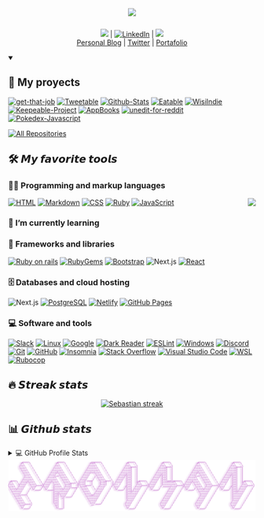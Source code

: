 <h1 align="center">
  <a href="https://git.io/typing-svg">
    <img src="https://readme-typing-svg.herokuapp.com/?lines=Hello,+There!+👋;This+is+Sebastian....;Nice+to+meet+you!&center=true&size=30">
  </a>
</h1>

<p align="center">
  <a href="https://twitter.com/intent/follow?screen_name=SebastianTerlei&tw_p=followbutton"><img src="https://img.shields.io/twitter/follow/SebastianTerlei?label=%40SebastianTerlei&style=social"></a>  | 
  <a href="https://www.linkedin.com/in/sebastian-terleira-8773a4247/"><img alt="LinkedIn" src="https://img.shields.io/badge/LinkedIn-blue.svg?logo=LinkedIn&logoColor=white"></a> | 
  <a href="https://www.codewars.com/users/SebastianTerleira"><img src="https://www.codewars.com/users/SebastianTerleira/badges/micro"></br></a> 
<a href="https://sebastianterdev.netlify.app">Personal Blog</a> |
<a href="https://twitter.com/intent/follow?screen_name=SebastianTerlei&tw_p=followbutton">Twitter</a> | <a href="https://crazygalanga.vercel.app/">Portafolio</a> 
</p>

<details open> 
  <summary><h2>📘 My proyects</h2></summary>

  <!-- Repo info cards - https://github.com/anuraghazra/github-readme-stats -->
  <!-- Small repo cards (fork) - https://github.com/DenverCoder1/github-readme-stats -->
  <p align="left">
    <a href="https://github.com/sebastianterleira/get-that-job"><img width="278" src="https://denvercoder1-github-readme-stats.vercel.app/api/pin/?username=sebastianterleira&repo=get-that-job&theme=react&bg_color=1F222E&title_color=61dafb&hide_border=true&icon_color=F8D866&show_icons=false" alt="get-that-job"></a>
    <a href="https://github.com/sebastianterleira/Tweetable"><img width="278" src="https://denvercoder1-github-readme-stats.vercel.app/api/pin/?username=sebastianterleira&repo=Tweetable&theme=react&bg_color=1F222E&title_color=61dafb&hide_border=true&icon_color=F8D866&show_icons=false" alt="Tweetable"></a>
    <a href="https://github.com/sebastianterleira/Github-Stats"><img width="278" src="https://denvercoder1-github-readme-stats.vercel.app/api/pin?username=sebastianterleira&repo=Github-Stats&theme=react&bg_color=1F222E&title_color=61dafb&hide_border=true&icon_color=F8D866&show_icons=false" alt="Github-Stats"></a>
    <a href="https://github.com/sebastianterleira/Eatable"><img width="278" src="https://denvercoder1-github-readme-stats.vercel.app/api/pin/?username=sebastianterleira&repo=Eatable&theme=react&bg_color=1F222E&title_color=61dafb&hide_border=true&icon_color=F8D866&show_icons=false" alt="Eatable"></a>
    <a href="https://github.com/sebastianterleira/WisiIndie"><img width="278" src="https://denvercoder1-github-readme-stats.vercel.app/api/pin/?username=sebastianterleira&repo=WisiIndie&theme=react&bg_color=1F222E&title_color=61dafb&hide_border=true&icon_color=F8D866&show_icons=false" alt="WisiIndie"></a>
    <a href="https://github.com/sebastianterleira/Portafolio"><img width="278" src="https://denvercoder1-github-readme-stats.vercel.app/api/pin/?username=sebastianterleira&repo=Portafolio&theme=react&bg_color=1F222E&title_color=61dafb&hide_border=true&icon_color=F8D866&show_icons=false" alt="Keepeable-Project"></a>
    <a href="https://github.com/sebastianterleira/AppBooks"><img width="278" src="https://denvercoder1-github-readme-stats.vercel.app/api/pin/?username=sebastianterleira&repo=AppBooks&theme=react&bg_color=1F222E&title_color=61dafb&hide_border=true&icon_color=F8D866&show_icons=false" alt="AppBooks"></a>
    <a href="https://github.com/sebastianterleira/Keepeable-Project"><img width="278" src="https://denvercoder1-github-readme-stats.vercel.app/api/pin/?username=sebastianterleira&repo=Keepeable-Project&theme=react&bg_color=1F222E&title_color=61dafb&hide_border=true&icon_color=F8D866&show_icons=false" alt="unedit-for-reddit"></a>
    <a href="https://github.com/sebastianterleira/Pokedex-Javascript"><img width="278" src="https://denvercoder1-github-readme-stats.vercel.app/api/pin/?username=sebastianterleira&repo=Pokedex-Javascript&theme=react&bg_color=1F222E&title_color=61dafb&hide_border=true&icon_color=F8D866&show_icons=false" alt="Pokedex-Javascript"></a>
  </p>

  <a href="https://github.com/sebastianterleira?tab=repositories&sort=stargazers"><img alt="All Repositories" title="All Repositories" src="https://custom-icon-badges.demolab.com/badge/-Click%20Here%20For%20All%20My%20Repos-1F222E?style=for-the-badge&logoColor=white&logo=repo"/></a>
</details>

<!-- Some badges are from https://github.com/Ileriayo/markdown-badges -->

## 🛠️ 𝙈𝙮 𝙛𝙖𝙫𝙤𝙧𝙞𝙩𝙚 𝙩𝙤𝙤𝙡𝙨


### 👨‍💻 Programming and markup languages
<img align="right" src="https://media1.giphy.com/media/13HgwGsXF0aiGY/giphy.gif" />
<p>
    <a href="https://github.com/search?q=user%3ASebastianTerleira+language%3Ahtml"><img alt="HTML" src="https://img.shields.io/badge/HTML-E34F26.svg?logo=html5&logoColor=white"></a>
    <a href="https://github.com/search?q=user%3ASebastianTerleira+language%3Amarkdown"><img alt="Markdown" src="https://img.shields.io/badge/Markdown-000000.svg?logo=markdown&logoColor=white"></a>
    <a href="https://github.com/search?q=user%3ASebastianTerleira+language%3Acss"><img alt="CSS" src="https://img.shields.io/badge/CSS-1572B6.svg?logo=css3&logoColor=white"></a>
    <a href="https://github.com/search?q=user%3ASebastianTerleira+language%3Asvg"><img alt="Ruby" src="https://img.shields.io/badge/-Ruby-CC0000.svg?logo=ruby&logoColor=CC342D&style=flat"></a>
   <a href="https://github.com/search?q=user%3ASebastianTerleira+language%3Ajavascript"><img alt="JavaScript" src="https://img.shields.io/badge/JavaScript-F7DF1E.svg?logo=javascript&logoColor=black"></a>
</p>

### 🌱 I’m currently learning

<p>
 
</p>


### 🧰 Frameworks and libraries

<p>
  <a href="https://github.com/search?q=user%3ASebastianTerleira+language%3Asvg"><img alt="Ruby on rails" src="https://img.shields.io/badge/-Ruby%20on%20Rails-191919.svg?logo=rubyonrails&logoColor=CC0000&style=flat%22"></a>
    <a href="https://github.com/search?q=user%3ASebastianTerleira+language%3Asvg"><img alt="RubyGems" src="https://img.shields.io/badge/-RubyGems-CC0000.svg?logo=rubygems&logoColor=E9573F&style=flat%22"></a>
    <a href="https://github.com/search?q=user%3ASebastianTerleira+language%3Asvg"><img alt="Bootstrap" src="https://img.shields.io/badge/-Bootstrap-7952B3.svg?logo=bootstrap&logoColor=white&style=flat%22"></a>
  <img alt="Next.js" src="https://img.shields.io/badge/-Next.js-000000?style=flat-square&logo=next.js&logoColor=white" />
    <a href="https://github.com/search?q=user%3ASebastianTerleira+language%3Asvg"><img alt="React" src="https://img.shields.io/badge/-React-61DAFB.svg?logo=react&logoColor=white&style=flat%22"></a>
</p>

### 🗄️ Databases and cloud hosting

<p>
  <img alt="Next.js" src="https://img.shields.io/badge/-Supabase-000000?style=flat-square&logo=supabase&logoColor=#008F39" />
   <a href="#"><img alt="PostgreSQL" src="https://img.shields.io/badge/-PostgreSQL-4169E1.svg?logo=postgresql&logoColor=white&style=flat%22"></a>
   <a href="#"><img alt="Netlify" src="https://img.shields.io/badge/-Netlify-00C7B7.svg?logo=netlify&logoColor=white&style=flat%22"></a>
   <a href="#"><img alt="GitHub Pages" src="https://img.shields.io/badge/GitHub%20Pages-327FC7.svg?logo=github&logoColor=white"></a>
</p>

### 💻 Software and tools

<p>
   <a href="#"><img alt="Slack" src="https://img.shields.io/badge/-Slack-4A154B.svg?logo=slack&logoColor=white&style=flat%22"></a>				          <a href="#"><img alt="Linux" src="https://img.shields.io/badge/-Linux-FCC624.svg?logo=linux&logoColor=white&style=flat%22"></a>
   <a href="#"><img alt="Google" src="https://img.shields.io/badge/-Google-4285F4.svg?logo=google&logoColor=white&style=flat%22"></a>
   <a href="#"><img alt="Dark Reader" src="https://img.shields.io/badge/-Dark%20Reader-141E24?logo=dark-reader&logoColor=white"></a>
   <a href="#"><img alt="ESLint" src="https://img.shields.io/badge/-ESLint-4B32C3.svg?logo=eslint&logoColor=white&style=flat%22"></a>				          <a href="#"><img alt="Windows" src="https://img.shields.io/badge/-Windows-0078D6.svg?logo=windows&logoColor=white&style=flat%22"></a>
   <a href="#"><img alt="Discord" src="https://img.shields.io/badge/-Discord-5865F2.svg?logo=discord&logoColor=white"></a>
   <a href="#"><img alt="Git" src="https://img.shields.io/badge/Git-F05033.svg?logo=git&logoColor=white"></a>
   <a href="#"><img alt="GitHub" src="https://img.shields.io/badge/GitHub-8034A9.svg?logo=github&logoColor=white"></a>                                                    <a href="#"><img alt="Insomnia" src="https://img.shields.io/badge/-Insomnia-4000BF.svg?logo=insomnia&logoColor=white&style=flat%22"></a>
   <a href="#"><img alt="Stack Overflow" src="https://img.shields.io/badge/-Stack%20Overflow-FE7A16?logo=stack-overflow&logoColor=white"></a>
   <a href="#"><img alt="Visual Studio Code" src="https://img.shields.io/badge/Visual%20Studio%20Code-0078d7.svg?logo=visual-studio-code&logoColor=white"></a>
   <a href="#"><img alt="WSL" src="https://img.shields.io/badge/-WSL-4D4D4D.svg?logo=windowsterminal&logoColor=white&style=flat%22"></a>
   <a href="#"><img alt="Rubocop" src="https://img.shields.io/badge/-Rubocop-1c0d02.svg?logo=rubocop&logoColor=white&style=flat%22"></a>
</p>

## 🔥 𝙎𝙩𝙧𝙚𝙖𝙠 𝙨𝙩𝙖𝙩𝙨

<!-- GitHub Readme Streak Stats - https://github.com/SebastianTerleira/github-readme-streak-stats -->
<p align="center">
  <a href="https://github.com/SebastianTerleira/github-readme-streak-stats">
    <img title="🔥 Get streak stats for your profile at git.io/streak-stats" alt="Sebastian streak" src="https://streak-stats.demolab.com/?user=SebastianTerleira&theme=react&border=61dafb&hide_border=true"/>
  </a>
</p>

## 📊 𝙂𝙞𝙩𝙝𝙪𝙗 𝙨𝙩𝙖𝙩𝙨

<!-- https://github.com/anuraghazra/github-readme-stats -->
<details> 
  <summary>💻 GitHub Profile Stats</summary>
  <br/>
  <div aling="center">
  <img align="left" width="400px" src="https://github-readme-stats.vercel.app/api?username=SebastianTerleira&show_icons=true&theme=react&border=61dafb&hide_border=true" alt="Sebastian Top Languages" />
  <a href="https://github.com/anuraghazra/github-readme-stats"><img align="right" width="310px" alt="Sebastian Top Languages" src="https://github-readme-stats.vercel.app/api/top-langs/?username=SebastianTerleira&langs_count=8&layout=compact&theme=react&border=61dafb&hide_border=true" /></a>
  </div>
  <br/><br/><br/><br/><br/><br/><br/><br/><br/>
  <b>Note:</b> Top languages is only a metric of the languages my public code consists of and doesn't reflect experience or skill level.
</details>
<!-- <br/> -->

<img aling="center" src="src/ironman.png">
